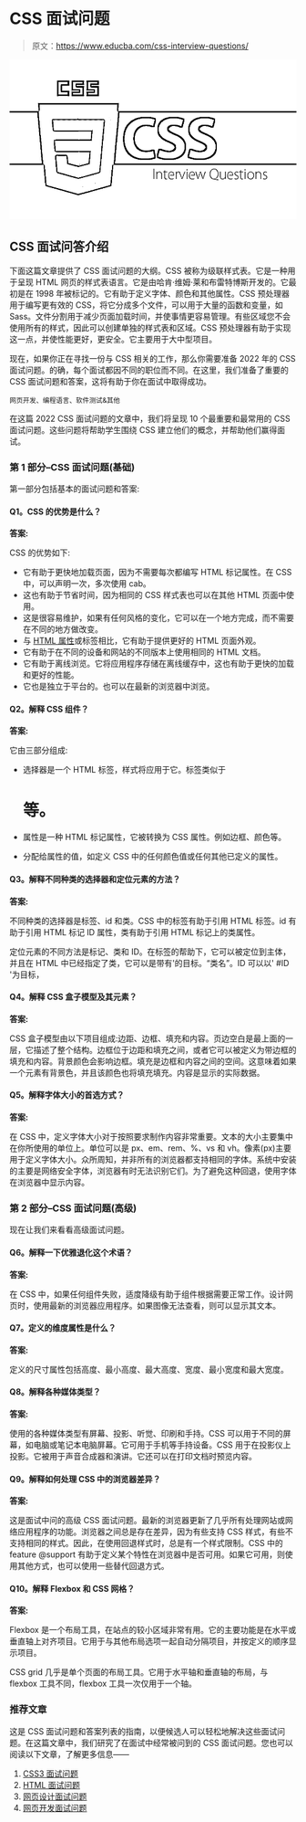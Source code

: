 # CSS 面试问题

> 原文：<https://www.educba.com/css-interview-questions/>

![CSS Interview Questions](img/afc1d6be5f35520a89649454f6da075b.png)



## CSS 面试问答介绍

下面这篇文章提供了 CSS 面试问题的大纲。CSS 被称为级联样式表。它是一种用于呈现 HTML 网页的样式表语言。它是由哈肯·维姆·莱和布雷特博斯开发的。它最初是在 1998 年被标记的。它有助于定义字体、颜色和其他属性。CSS 预处理器用于编写更有效的 CSS，将它分成多个文件，可以用于大量的函数和变量，如 Sass。文件分割用于减少页面加载时间，并使事情更容易管理。有些区域您不会使用所有的样式，因此可以创建单独的样式表和区域。CSS 预处理器有助于实现这一点，并使性能更好，更安全。它主要用于大中型项目。

现在，如果你正在寻找一份与 CSS 相关的工作，那么你需要准备 2022 年的 CSS 面试问题。的确，每个面试都因不同的职位而不同。在这里，我们准备了重要的 CSS 面试问题和答案，这将有助于你在面试中取得成功。

<small>网页开发、编程语言、软件测试&其他</small>

在这篇 2022 CSS 面试问题的文章中，我们将呈现 10 个最重要和最常用的 CSS 面试问题。这些问题将帮助学生围绕 CSS 建立他们的概念，并帮助他们赢得面试。

### 第 1 部分–CSS 面试问题(基础)

第一部分包括基本的面试问题和答案:

#### Q1。CSS 的优势是什么？

**答案:**

CSS 的优势如下:

*   它有助于更快地加载页面，因为不需要每次都编写 HTML 标记属性。在 CSS 中，可以声明一次，多次使用 cab。
*   这也有助于节省时间，因为相同的 CSS 样式表也可以在其他 HTML 页面中使用。
*   这是很容易维护，如果有任何风格的变化，它可以在一个地方完成，而不需要在不同的地方做改变。
*   与 [HTML 属性](https://www.educba.com/html-attributes/)或标签相比，它有助于提供更好的 HTML 页面外观。
*   它有助于在不同的设备和网站的不同版本上使用相同的 HTML 文档。
*   它有助于离线浏览。它将应用程序存储在离线缓存中，这也有助于更快的加载和更好的性能。
*   它也是独立于平台的。也可以在最新的浏览器中浏览。

#### Q2。解释 CSS 组件？

**答案:**

它由三部分组成:

*   选择器是一个 HTML 标签，样式将应用于它。标签类似于

    # 等。

*   属性是一种 HTML 标记属性，它被转换为 CSS 属性。例如边框、颜色等。
*   分配给属性的值，如定义 CSS 中的任何颜色值或任何其他已定义的属性。

#### Q3。解释不同种类的选择器和定位元素的方法？

**答案:**

不同种类的选择器是标签、id 和类。CSS 中的标签有助于引用 HTML 标签。id 有助于引用 HTML 标记 ID 属性，类有助于引用 HTML 标记上的类属性。

定位元素的不同方法是标记、类和 ID。在标签的帮助下，它可以被定位到主体，并且在 HTML 中已经指定了类，它可以是带有'的目标。“类名”。ID 可以以' #ID '为目标，

#### Q4。解释 CSS 盒子模型及其元素？

**答案:**

CSS 盒子模型由以下项目组成:边距、边框、填充和内容。页边空白是最上面的一层，它描述了整个结构。边框位于边距和填充之间，或者它可以被定义为带边框的填充和内容。背景颜色会影响边框。填充是边框和内容之间的空间。这意味着如果一个元素有背景色，并且该颜色也将填充填充。内容是显示的实际数据。

#### Q5。解释字体大小的首选方式？

**答案:**

在 CSS 中，定义字体大小对于按照要求制作内容非常重要。文本的大小主要集中在你所使用的单位上。单位可以是 px、em、rem、%、vs 和 vh。像素(px)主要用于定义字体大小。众所周知，并非所有的浏览器都支持相同的字体。系统中安装的主要是网络安全字体，浏览器有时无法识别它们。为了避免这种回退，使用字体在浏览器中显示内容。

### 第 2 部分–CSS 面试问题(高级)

现在让我们来看看高级面试问题。

#### Q6。解释一下优雅退化这个术语？

**答案:**

在 CSS 中，如果任何组件失败，适度降级有助于组件根据需要正常工作。设计网页时，使用最新的浏览器应用程序。如果图像无法查看，则可以显示其文本。

#### Q7。定义的维度属性是什么？

**答案:**

定义的尺寸属性包括高度、最小高度、最大高度、宽度、最小宽度和最大宽度。

#### Q8。解释各种媒体类型？

**答案:**

使用的各种媒体类型有屏幕、投影、听觉、印刷和手持。CSS 可以用于不同的屏幕，如电脑或笔记本电脑屏幕。它可用于手机等手持设备。CSS 用于在投影仪上投影。它被用于声音合成器和演讲。它还可以在打印文档时预览内容。

#### Q9。解释如何处理 CSS 中的浏览器差异？

**答案:**

这是面试中问的高级 CSS 面试问题。最新的浏览器更新了几乎所有处理网站或网络应用程序的功能。浏览器之间总是存在差异，因为有些支持 CSS 样式，有些不支持相同的样式。因此，在使用回退样式时，总是有一个样式限制。CSS 中的 feature @support 有助于定义某个特性在浏览器中是否可用。如果它可用，则使用其他方式，也可以使用一些替代回退方式。

#### Q10。解释 Flexbox 和 CSS 网格？

**答案:**

Flexbox 是一个布局工具，在站点的较小区域非常有用。它的主要功能是在水平或垂直轴上对齐项目。它用于与其他布局选项一起自动分隔项目，并按定义的顺序显示项目。

CSS grid 几乎是单个页面的布局工具。它用于水平轴和垂直轴的布局，与 flexbox 工具不同，flexbox 工具一次仅用于一个轴。

### 推荐文章

这是 CSS 面试问题和答案列表的指南，以便候选人可以轻松地解决这些面试问题。在这篇文章中，我们研究了在面试中经常被问到的 CSS 面试问题。您也可以阅读以下文章，了解更多信息——

1.  [CSS3 面试问题](https://www.educba.com/css3-interview-questions/)
2.  [HTML 面试问题](https://www.educba.com/html-interview-questions/)
3.  [网页设计面试问题](https://www.educba.com/web-design-interview-questions/)
4.  [网页开发面试问题](https://www.educba.com/web-development-interview-questions/)





